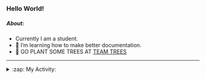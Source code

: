 ### Hello World!

##### About:
- Currently I am a student.
- 🌱 I’m learning how to make better documentation.
- 🌱 GO PLANT SOME TREES AT [TEAM TREES](https://teamtrees.org/)

---
<details>
  <summary>:zap: My Activity:</summary>
  
<!--START_SECTION:waka-->
![Code Time](http://img.shields.io/badge/Code%20Time-1%2C108%20hrs%206%20mins-blue)

**I'm a Night 🦉** 

```text
🌞 Morning                1272 commits        ██░░░░░░░░░░░░░░░░░░░░░░░   08.80 % 
🌆 Daytime                5145 commits        █████████░░░░░░░░░░░░░░░░   35.60 % 
🌃 Evening                4144 commits        ███████░░░░░░░░░░░░░░░░░░   28.67 % 
🌙 Night                  3893 commits        ███████░░░░░░░░░░░░░░░░░░   26.93 % 
```
📅 **I'm Most Productive on Wednesday** 

```text
Monday                   2229 commits        ████░░░░░░░░░░░░░░░░░░░░░   15.42 % 
Tuesday                  1740 commits        ███░░░░░░░░░░░░░░░░░░░░░░   12.04 % 
Wednesday                3429 commits        ██████░░░░░░░░░░░░░░░░░░░   23.72 % 
Thursday                 1737 commits        ███░░░░░░░░░░░░░░░░░░░░░░   12.02 % 
Friday                   1435 commits        ██░░░░░░░░░░░░░░░░░░░░░░░   09.93 % 
Saturday                 1317 commits        ██░░░░░░░░░░░░░░░░░░░░░░░   09.11 % 
Sunday                   2567 commits        ████░░░░░░░░░░░░░░░░░░░░░   17.76 % 
```


📊 **This Week I Spent My Time On** 

```text
🔥 Editors: 
VS Code                  15 hrs 56 mins      █████████████████████████   100.00 % 

🐱‍💻 Projects: 
praise                   11 hrs 3 mins       █████████████████░░░░░░░░   69.36 % 
skillgraff               2 hrs 48 mins       ████░░░░░░░░░░░░░░░░░░░░░   17.61 % 
CSF22                    2 hrs 4 mins        ███░░░░░░░░░░░░░░░░░░░░░░   13.02 % 
```


 Last Updated on 17/04/2023 10:08:53 UTC
<!--END_SECTION:waka-->
</details>
